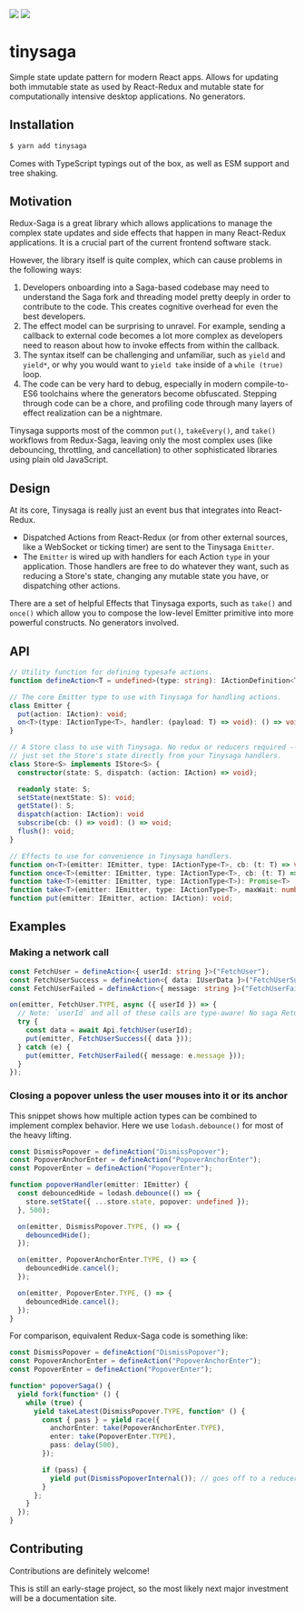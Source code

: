 [![](https://img.shields.io/circleci/build/github/crazytoucan/tinysaga)](https://app.circleci.com/pipelines/github/crazytoucan/tinysaga?branch=develop)
[![](https://img.shields.io/npm/v/tinysaga)](https://www.npmjs.com/package/tinysaga)

# tinysaga

Simple state update pattern for modern React apps.
Allows for updating both immutable state as used by React-Redux and mutable state for computationally intensive desktop applications.
No generators.

## Installation

```sh
$ yarn add tinysaga
```

Comes with TypeScript typings out of the box, as well as ESM support and tree shaking.

## Motivation

Redux-Saga is a great library which allows applications to manage the complex state updates and side effects that happen in many React-Redux applications. It is a crucial part of the current frontend software stack.

However, the library itself is quite complex, which can cause problems in the following ways:

1. Developers onboarding into a Saga-based codebase may need to understand the Saga fork and threading model pretty deeply in order to contribute to the code. This creates cognitive overhead for even the best developers.
2. The effect model can be surprising to unravel. For example, sending a callback to external code becomes a lot more complex as developers need to reason about how to invoke effects from within the callback.
3. The syntax itself can be challenging and unfamiliar, such as `yield` and `yield*`, or why you would want to `yield take` inside of a `while (true)` loop.
4. The code can be very hard to debug, especially in modern compile-to-ES6 toolchains where the generators become obfuscated. Stepping through code can be a chore, and profiling code through many layers of effect realization can be a nightmare.

Tinysaga supports most of the common `put()`, `takeEvery()`, and `take()` workflows from Redux-Saga, leaving only the most complex uses (like debouncing, throttling, and cancellation) to other sophisticated libraries using plain old JavaScript.

## Design

At its core, Tinysaga is really just an event bus that integrates into React-Redux.

- Dispatched Actions from React-Redux (or from other external sources, like a WebSocket or ticking timer) are sent to the Tinysaga `Emitter`.
- The `Emitter` is wired up with handlers for each Action `type` in your application. Those handlers are free to do whatever they want, such as reducing a Store's state, changing any mutable state you have, or dispatching other actions.

There are a set of helpful Effects that Tinysaga exports, such as `take()` and `once()` which allow you to compose the low-level Emitter primitive into more powerful constructs. No generators involved.

## API

```ts
// Utility function for defining typesafe actions.
function defineAction<T = undefined>(type: string): IActionDefinition<T>;

// The core Emitter type to use with Tinysaga for handling actions.
class Emitter {
  put(action: IAction): void;
  on<T>(type: IActionType<T>, handler: (payload: T) => void): () => void;
}

// A Store class to use with Tinysaga. No redux or reducers required --
// just set the Store's state directly from your Tinysaga handlers.
class Store<S> implements IStore<S> {
  constructor(state: S, dispatch: (action: IAction) => void);

  readonly state: S;
  setState(nextState: S): void;
  getState(): S;
  dispatch(action: IAction): void
  subscribe(cb: () => void): () => void;
  flush(): void;
}

// Effects to use for convenience in Tinysaga handlers.
function on<T>(emitter: IEmitter, type: IActionType<T>, cb: (t: T) => void): () => void;
function once<T>(emitter: IEmitter, type: IActionType<T>, cb: (t: T) => void): () => void;
function take<T>(emitter: IEmitter, type: IActionType<T>): Promise<T>
function take<T>(emitter: IEmitter, type: IActionType<T>, maxWait: number): Promise<T | null>;
function put(emitter: IEmitter, action: IAction): void;
```

## Examples

### Making a network call

```ts
const FetchUser = defineAction<{ userId: string }>("FetchUser");
const FetchUserSuccess = defineAction<{ data: IUserData }>("FetchUserSuccess");
const FetchUserFailed = defineAction<{ message: string }>("FetchUserFailed");

on(emitter, FetchUser.TYPE, async ({ userId }) => {
  // Note: `userId` and all of these calls are type-aware! No saga ReturnType shenanigans
  try {
    const data = await Api.fetchUser(userId);
    put(emitter, FetchUserSuccess({ data }));
  } catch (e) {
    put(emitter, FetchUserFailed({ message: e.message }));
  }
});
```

### Closing a popover unless the user mouses into it or its anchor

This snippet shows how multiple action types can be combined to implement complex behavior. Here we use `lodash.debounce()` for most of the heavy lifting.

```ts
const DismissPopover = defineAction("DismissPopover");
const PopoverAnchorEnter = defineAction("PopoverAnchorEnter");
const PopoverEnter = defineAction("PopoverEnter");

function popoverHandler(emitter: IEmitter) {
  const debouncedHide = lodash.debounce(() => {
    store.setState({ ...store.state, popover: undefined });
  }, 500);

  on(emitter, DismissPopover.TYPE, () => {
    debouncedHide();
  });

  on(emitter, PopoverAnchorEnter.TYPE, () => {
    debouncedHide.cancel();
  });

  on(emitter, PopoverEnter.TYPE, () => {
    debouncedHide.cancel();
  });
}
```

For comparison, equivalent Redux-Saga code is something like:

```ts
const DismissPopover = defineAction("DismissPopover");
const PopoverAnchorEnter = defineAction("PopoverAnchorEnter");
const PopoverEnter = defineAction("PopoverEnter");

function* popoverSaga() {
  yield fork(function* () {
    while (true) {
      yield takeLatest(DismissPopover.TYPE, function* () {
        const { pass } = yield race({
          anchorEnter: take(PopoverAnchorEnter.TYPE),
          enter: take(PopoverEnter.TYPE),
          pass: delay(500),
        });

        if (pass) {
          yield put(DismissPopoverInternal()); // goes off to a reducer somewhere
        }
      };
    }
  });
}
```

## Contributing

Contributions are definitely welcome!

This is still an early-stage project,
so the most likely next major investment will be a documentation site.
